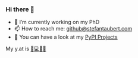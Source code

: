 ### Hi there 👋

- 🔭 I’m currently working on my PhD
- 📫 How to reach me: github@stefantaubert.com
- 🐍 You can have a look at my [PyPI Projects](https://pypi.org/user/stefantaubert/)

My y.at is [🐍💻🔬🤓](https://y.at/%F0%9F%90%8D%F0%9F%92%BB%F0%9F%94%AC%F0%9F%A4%93)
